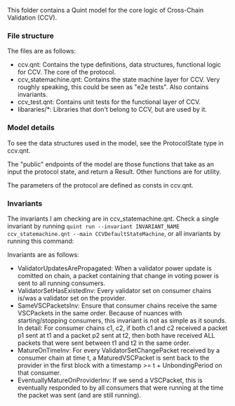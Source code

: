 This folder contains a Quint model for the core logic of Cross-Chain Validation (CCV).

### File structure
The files are as follows:
- ccv.qnt: Contains the type definitions, data structures, functional logic for CCV.
The core of the protocol.
- ccv_statemachine.qnt: Contains the state machine layer for CCV. Very roughly speaking, this could be seen as "e2e tests".
Also contains invariants.
- ccv_test.qnt: Contains unit tests for the functional layer of CCV.
- libararies/*: Libraries that don't belong to CCV, but are used by it.

### Model details

To see the data structures used in the model, see the ProtocolState type in ccv.qnt.

The "public" endpoints of the model are those functions that take as an input the protocol state, and return a Result.
Other functions are for utility.

The parameters of the protocol are defined as consts in ccv.qnt.

### Invariants

The invariants I am checking are in ccv_statemachine.qnt.
Check a single invariant by running
`quint run --invariant INVARIANT_NAME ccv_statemachine.qnt --main CCVDefaultStateMachine`,
or all invariants by running this command:

Invariants are as follows:
- ValidatorUpdatesArePropagated: When a validator power update is comitted on chain, a packet containing that change in voting power is sent to all running consumers.
- ValidatorSetHasExistedInv: Every validator set on consumer chains is/was a validator set on the provider.
- SameVSCPacketsInv: Ensure that consumer chains receive the same VSCPackets in the same order.
Because of nuances with starting/stopping consumers, this invariant is not as simple as it sounds. In detail:
For consumer chains c1, c2, if both c1 and c2 received a packet p1 sent at t1 and a packet p2 sent at t2,
then both have received ALL packets that were sent between t1 and t2 in the same order.
- MatureOnTimeInv: For every ValidatorSetChangePacket received by a consumer chain at 
time t, a MaturedVSCPacket is sent back to the provider in the first block 
with a timestamp >= t + UnbondingPeriod on that consumer.
- EventuallyMatureOnProviderInv: If we send a VSCPacket, this is eventually responded to by all consumers
that were running at the time the packet was sent (and are still running).